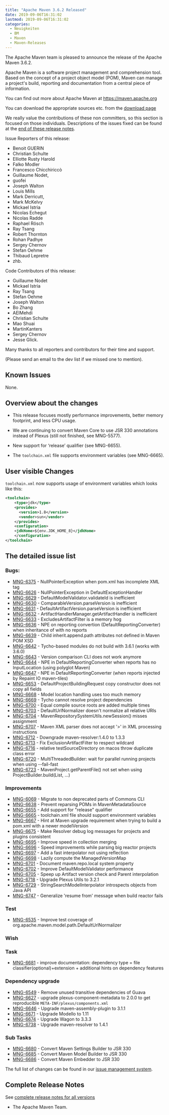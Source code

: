 ```yaml
---
title: "Apache Maven 3.6.2 Released"
date: 2019-09-06T16:31:02
lastmod: 2019-09-06T16:31:02
categories:
  - Neuigkeiten
  - BM
  - Maven
  - Maven-Releases
---
```

The Apache Maven team is pleased to announce the release of the Apache
Maven 3.6.2.

Apache Maven is a software project management and comprehension tool. Based
on the concept of a project object model (POM), Maven can manage a
project's build, reporting and documentation from a central piece of
information.

You can find out more about Apache Maven at https://maven.apache.org

You can download the appropriate sources etc. from 
the [download page](https://maven.apache.org/download.cgi)

<!-- more -->

We really value the contributions of these non committers, so this section is
focused on those individuals. Descriptions of the issues fixed can be found at
the [end of these release notes](#Details).

Issue Reporters of this release:

 * Benoit GUERIN
 * Christian Schulte 
 * Elliotte Rusty Harold
 * Falko Modler
 * Francesco Chicchiriccò
 * Guillaume Nodet, 
 * guofei
 * Joseph Walton
 * Louis Mills
 * Mark Derricutt, 
 * Mark McKelvy
 * Mickael Istria
 * Nicolas Echegut
 * Nicolas Radde
 * Raphael Rösch
 * Ray Tsang
 * Robert Thornton
 * Rohan Padhye
 * Sergey Chernov
 * Stefan Oehme
 * Thibaud Lepretre
 * zhb.

Code Contributors of this release:

 * Guillaume Nodet
 * Mickael Istria
 * Ray Tsang
 * Stefan Oehme
 * Joseph Walton
 * Bo Zhang
 * AElMehdi
 * Christian Schulte
 * Mao Shuai
 * MartinKanters
 * Sergey Chernov
 * Jesse Glick.

Many thanks to all reporters and contributors for their time and support.

(Please send an email to the dev list if we missed one to mention).

## Known Issues

None.

## Overview about the changes

 - This release focuses mostly performance improvements, better memory footprint, and less CPU usage.

 - We are continuing to convert Maven Core to use JSR 330 annotations instead of Plexus
   (still not finished, see MNG-5577).

 - New support for ‘release’ qualifier (see MNG-6655).

 - The `toolchain.xml` file supports environment variables (see MNG-6665).


## User visible Changes

`toolchain.xml` now supports usage of environment variables which looks like this:

```xml
<toolchain>
    <type>jdk</type>
    <provides>
      <version>1.8</version>
      <vendor>sun</vendor>
    </provides>
    <configuration>
	<jdkHome>${env.JDK_HOME_8}</jdkHome>
    </configuration>
</toolchain>
```
## The detailed issue list[](#Details)

### Bugs:

 - [MNG-6375](https://issues.apache.org/jira/browse/MNG-6375) - NullPointerException when pom.xml has incomplete XML tag
 - [MNG-6626](https://issues.apache.org/jira/browse/MNG-6626) - NullPointerException in DefaultExceptionHandler
 - [MNG-6629](https://issues.apache.org/jira/browse/MNG-6629) - DefaultModelValidator.validateId is inefficient
 - [MNG-6630](https://issues.apache.org/jira/browse/MNG-6630) - ComparableVersion.parseVersion is inefficient
 - [MNG-6631](https://issues.apache.org/jira/browse/MNG-6631) - DefaultArtifactVersion.parseVersion is inefficient
 - [MNG-6632](https://issues.apache.org/jira/browse/MNG-6632) - ArtifactHandlerManager.getArtifactHandler is inefficient
 - [MNG-6633](https://issues.apache.org/jira/browse/MNG-6633) - ExcludesArtifactFilter is a memory hog
 - [MNG-6636](https://issues.apache.org/jira/browse/MNG-6636) - NPE on reporting convertion (DefaultReportingConverter) when inheritance of with no reports
 - [MNG-6639](https://issues.apache.org/jira/browse/MNG-6639) - Child inherit.append.path attributes not defined in Maven POM XSD
 - [MNG-6642](https://issues.apache.org/jira/browse/MNG-6642) - Tycho-based modules do not build with 3.6.1 (works with 3.6.0)
 - [MNG-6643](https://issues.apache.org/jira/browse/MNG-6643) - Version comparison CLI does not work anymore
 - [MNG-6644](https://issues.apache.org/jira/browse/MNG-6644) - NPE in DefaultReportingConverter when reports has no InputLocation (using polyglot Maven)
 - [MNG-6647](https://issues.apache.org/jira/browse/MNG-6647) - NPE in DefaultReportingConverter (when reports injected by Repaint IO maven-tiles)
 - [MNG-6653](https://issues.apache.org/jira/browse/MNG-6653) - DefaultProjectBuildingRequest copy constructor does not copy all fields
 - [MNG-6668](https://issues.apache.org/jira/browse/MNG-6668) - Model location handling uses too much memory
 - [MNG-6669](https://issues.apache.org/jira/browse/MNG-6669) - Tycho cannot resolve project dependencies
 - [MNG-6700](https://issues.apache.org/jira/browse/MNG-6700) - Equal compile source roots are added multiple times
 - [MNG-6703](https://issues.apache.org/jira/browse/MNG-6703) - DefaultUrlNormalizer doesn't normalize all relative URIs
 - [MNG-6704](https://issues.apache.org/jira/browse/MNG-6704) - MavenRepositorySystemUtils.newSession() misses assignment
 - [MNG-6707](https://issues.apache.org/jira/browse/MNG-6707) - Maven XML parser does not accept '>' in XML processing instructions
 - [MNG-6712](https://issues.apache.org/jira/browse/MNG-6712) - Downgrade maven-resolver:1.4.0 to 1.3.3
 - [MNG-6713](https://issues.apache.org/jira/browse/MNG-6713) - Fix ExclusionArtifactFilter to respect wildcard
 - [MNG-6716](https://issues.apache.org/jira/browse/MNG-6716) - relative testSourceDirectory on macos throw duplicate class error
 - [MNG-6720](https://issues.apache.org/jira/browse/MNG-6720) - MultiThreadedBuilder: wait for parallel running projects when using --fail-fast
 - [MNG-6723](https://issues.apache.org/jira/browse/MNG-6723) - MavenProject.getParentFile() not set when using ProjectBuilder.build(List<File>, ...)

### Improvements

 - [MNG-6069](https://issues.apache.org/jira/browse/MNG-6069) - Migrate to non deprecated parts of Commons CLI
 - [MNG-6638](https://issues.apache.org/jira/browse/MNG-6638) - Prevent reparsing POMs in MavenMetadataSource
 - [MNG-6655](https://issues.apache.org/jira/browse/MNG-6655) - Add support for "release" qualifier
 - [MNG-6665](https://issues.apache.org/jira/browse/MNG-6665) - toolchain.xml file should support environment variables
 - [MNG-6667](https://issues.apache.org/jira/browse/MNG-6667) - Hint at Maven upgrade requirement when trying to build a pom.xml with a newer modelVersion
 - [MNG-6675](https://issues.apache.org/jira/browse/MNG-6675) - Make Resolver debug log messages for projects and plugins consistent
 - [MNG-6695](https://issues.apache.org/jira/browse/MNG-6695) - Improve speed in collection merging
 - [MNG-6696](https://issues.apache.org/jira/browse/MNG-6696) - Speed improvements while parsing big reactor projects
 - [MNG-6697](https://issues.apache.org/jira/browse/MNG-6697) - Add a fast interpolator not using reflection
 - [MNG-6698](https://issues.apache.org/jira/browse/MNG-6698) - Lazily compute the ManagedVersionMap
 - [MNG-6701](https://issues.apache.org/jira/browse/MNG-6701) - Document maven.repo.local system property
 - [MNG-6702](https://issues.apache.org/jira/browse/MNG-6702) - Improve DefaultModelValidator performance
 - [MNG-6705](https://issues.apache.org/jira/browse/MNG-6705) - Speep up Artifact version check and Parent interpolation
 - [MNG-6718](https://issues.apache.org/jira/browse/MNG-6718) - Upgrade Plexus Utils to 3.2.1
 - [MNG-6729](https://issues.apache.org/jira/browse/MNG-6729) - StringSearchModelInterpolator introspects objects from Java API
 - [MNG-6747](https://issues.apache.org/jira/browse/MNG-6747) - Generalize 'resume from' message when build reactor fails

### Test

- [MNG-6535](https://issues.apache.org/jira/browse/MNG-6535) - Improve test coverage of org.apache.maven.model.path.DefaultUrlNormalizer

### Wish

### Task

- [MNG-6681](https://issues.apache.org/jira/browse/MNG-6681) - improve documentation: dependency type = file classifier(optional)+extension + additional hints on dependency features

### Dependency upgrade

 - [MNG-6549](https://issues.apache.org/jira/browse/MNG-6549) - Remove unused transitive dependencies of Guava
 - [MNG-6627](https://issues.apache.org/jira/browse/MNG-6627) - upgrade plexus-component-metadata to 2.0.0 to get reproducible `META-INF/plexus/components.xml`
 - [MNG-6646](https://issues.apache.org/jira/browse/MNG-6646) - Upgrade maven-assembly-plugin to 3.1.1
 - [MNG-6671](https://issues.apache.org/jira/browse/MNG-6671) - Upgrade Modello to 1.11
 - [MNG-6674](https://issues.apache.org/jira/browse/MNG-6674) - Upgrade Wagon to 3.3.3
 - [MNG-6738](https://issues.apache.org/jira/browse/MNG-6738) - Upgrade maven-resolver to 1.4.1


### Sub Tasks

 - [MNG-6680](https://issues.apache.org/jira/browse/MNG-6680) - Convert Maven Settings Builder to JSR 330
 - [MNG-6685](https://issues.apache.org/jira/browse/MNG-6685) - Convert Maven Model Builder to JSR 330
 - [MNG-6686](https://issues.apache.org/jira/browse/MNG-6686) - Convert Maven Embedder to JSR 330

The full list of changes can be found in our [issue management system][4].

## Complete Release Notes

See [complete release notes for all versions][5]

- The Apache Maven Team.


[0]: ../../download.html
[1]: ../../plugins/index.html
[2]: https://maven.apache.org/
[4]: https://issues.apache.org/jira/secure/ReleaseNote.jspa?projectId=12316922&version=12345234
[5]: ../../docs/history.html
[MNG-6680]: https://issues.apache.org/jira/browse/MNG-6680
[MNG-6685]: https://issues.apache.org/jira/browse/MNG-6685
[MNG-6686]: https://issues.apache.org/jira/browse/MNG-6686
[MNG-6375]: https://issues.apache.org/jira/browse/MNG-6375
[MNG-6626]: https://issues.apache.org/jira/browse/MNG-6626
[MNG-6629]: https://issues.apache.org/jira/browse/MNG-6629
[MNG-6630]: https://issues.apache.org/jira/browse/MNG-6630
[MNG-6631]: https://issues.apache.org/jira/browse/MNG-6631
[MNG-6632]: https://issues.apache.org/jira/browse/MNG-6632
[MNG-6633]: https://issues.apache.org/jira/browse/MNG-6633
[MNG-6636]: https://issues.apache.org/jira/browse/MNG-6636
[MNG-6639]: https://issues.apache.org/jira/browse/MNG-6639
[MNG-6642]: https://issues.apache.org/jira/browse/MNG-6642
[MNG-6643]: https://issues.apache.org/jira/browse/MNG-6643
[MNG-6644]: https://issues.apache.org/jira/browse/MNG-6644
[MNG-6647]: https://issues.apache.org/jira/browse/MNG-6647
[MNG-6653]: https://issues.apache.org/jira/browse/MNG-6653
[MNG-6668]: https://issues.apache.org/jira/browse/MNG-6668
[MNG-6669]: https://issues.apache.org/jira/browse/MNG-6669
[MNG-6700]: https://issues.apache.org/jira/browse/MNG-6700
[MNG-6703]: https://issues.apache.org/jira/browse/MNG-6703
[MNG-6704]: https://issues.apache.org/jira/browse/MNG-6704
[MNG-6707]: https://issues.apache.org/jira/browse/MNG-6707
[MNG-6712]: https://issues.apache.org/jira/browse/MNG-6712
[MNG-6713]: https://issues.apache.org/jira/browse/MNG-6713
[MNG-6716]: https://issues.apache.org/jira/browse/MNG-6716
[MNG-6720]: https://issues.apache.org/jira/browse/MNG-6720
[MNG-6723]: https://issues.apache.org/jira/browse/MNG-6723
[MNG-6069]: https://issues.apache.org/jira/browse/MNG-6069
[MNG-6638]: https://issues.apache.org/jira/browse/MNG-6638
[MNG-6655]: https://issues.apache.org/jira/browse/MNG-6655
[MNG-6665]: https://issues.apache.org/jira/browse/MNG-6665
[MNG-6667]: https://issues.apache.org/jira/browse/MNG-6667
[MNG-6675]: https://issues.apache.org/jira/browse/MNG-6675
[MNG-6695]: https://issues.apache.org/jira/browse/MNG-6695
[MNG-6696]: https://issues.apache.org/jira/browse/MNG-6696
[MNG-6697]: https://issues.apache.org/jira/browse/MNG-6697
[MNG-6698]: https://issues.apache.org/jira/browse/MNG-6698
[MNG-6701]: https://issues.apache.org/jira/browse/MNG-6701
[MNG-6702]: https://issues.apache.org/jira/browse/MNG-6702
[MNG-6705]: https://issues.apache.org/jira/browse/MNG-6705
[MNG-6729]: https://issues.apache.org/jira/browse/MNG-6729
[MNG-6747]: https://issues.apache.org/jira/browse/MNG-6747
[MNG-6535]: https://issues.apache.org/jira/browse/MNG-6535
[MNG-6681]: https://issues.apache.org/jira/browse/MNG-6681
[MNG-6549]: https://issues.apache.org/jira/browse/MNG-6549
[MNG-6627]: https://issues.apache.org/jira/browse/MNG-6627
[MNG-6646]: https://issues.apache.org/jira/browse/MNG-6646
[MNG-6671]: https://issues.apache.org/jira/browse/MNG-6671
[MNG-6674]: https://issues.apache.org/jira/browse/MNG-6674
[MNG-6718]: https://issues.apache.org/jira/browse/MNG-6718
[MNG-6738]: https://issues.apache.org/jira/browse/MNG-6738
